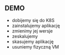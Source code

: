 ## DEMO

- dobijemy się do K8S
- zainstalujemy aplikację
- zmienimy jej wersje
- zeskalujemy
- skasujemy aplikację
- usuniemy fizyczną VM